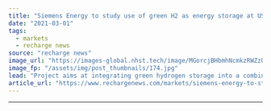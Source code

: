 ```yaml
---
title: "Siemens Energy to study use of green H2 as energy storage at US power plant"
date: "2021-03-01"
tags: 
  - markets
  - recharge news
source: "recharge news"
image_url: "https://images-global.nhst.tech/image/MGorcjBHbmhNcmkzRWZzUmVNQ0k4TTMxMlkvYVhOd29NR1ZDNTZ1SmlLOD0=/nhst/binary/79b17b39fc4f850d3f74c50fd1d6fb09"
image_fp: "/assets/img/post_thumbnails/174.jpg"
lead: "Project aims at integrating green hydrogen storage into a combined cycle power plant in Utah that will run on natural gas"
article_url: "https://www.rechargenews.com/markets/siemens-energy-to-study-use-of-green-h2-as-energy-storage-at-us-power-plant/2-1-972170"
---
```


---
